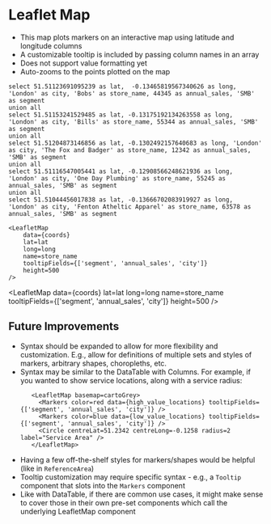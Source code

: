 <script>
    // Due to the location that Evidence builds the site, we need to hop up many directories to get to root
    import LeafletMap from "../../../../../src/lib/charts/maps/LeafletMap.svelte";
</script>

# Leaflet Map

- This map plots markers on an interactive map using latitude and longitude columns
- A customizable tooltip is included by passing column names in an array
- Does not support value formatting yet
- Auto-zooms to the points plotted on the map

```coords
select 51.51123691095239 as lat,  -0.13465819567340626 as long, 'London' as city, 'Bobs' as store_name, 44345 as annual_sales, 'SMB' as segment
union all
select 51.51153241529485 as lat, -0.13175192134263558 as long, 'London' as city, 'Bills' as store_name, 55344 as annual_sales, 'SMB' as segment
union all
select 51.51204873146856 as lat, -0.1302492157640683 as long, 'London' as city, 'The Fox and Badger' as store_name, 12342 as annual_sales, 'SMB' as segment
union all
select 51.51116547005441 as lat, -0.12908566248621936 as long, 'London' as city, 'One Day Plumbing' as store_name, 55245 as annual_sales, 'SMB' as segment
union all
select 51.51044456017838 as lat, -0.13666702083919927 as long, 'London' as city, 'Fenton Atheltic Apparel' as store_name, 63578 as annual_sales, 'SMB' as segment
```

```svelte
<LeafletMap 
    data={coords} 
    lat=lat 
    long=long
    name=store_name
    tooltipFields={['segment', 'annual_sales', 'city']}
    height=500
/>
```

<LeafletMap 
    data={coords} 
    lat=lat 
    long=long
    name=store_name
    tooltipFields={['segment', 'annual_sales', 'city']}
    height=500
/>

## Future Improvements
- Syntax should be expanded to allow for more flexibility and customization. E.g., allow for definitions of multiple sets and styles of markers, arbitrary shapes, choropleths, etc.
- Syntax may be similar to the DataTable with Columns. For example, if you wanted to show service locations, along with a service radius:
   ```svelte
      <LeafletMap basemap=cartoGrey>
        <Markers color=red data={high_value_locations} tooltipFields={['segment', 'annual_sales', 'city']} />
        <Markers color=blue data={low_value_locations} tooltipFields={['segment', 'annual_sales', 'city']} />
        <Circle centreLat=51.2342 centreLong=-0.1258 radius=2 label="Service Area" />
      </LeafletMap>
   ```
- Having a few off-the-shelf styles for markers/shapes would be helpful (like in `ReferenceArea`)
- Tooltip customization may require specific syntax - e.g., a `Tooltip` component that slots into the `Markers` component
- Like with DataTable, if there are common use cases, it might make sense to cover those in their own pre-set components which call the underlying LeafletMap component